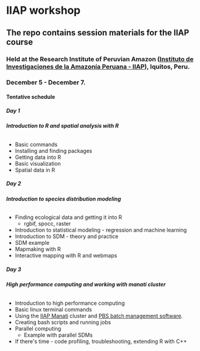 # IIAP workshop

## The repo contains session materials for the IIAP course 
### Held at the Research Institute of Peruvian Amazon ([Instituto de Investigaciones de la Amazonía Peruana - IIAP][iiap]), Iquitos, Peru.
### December 5 - December 7.

#### Tentative schedule
##### **Day 1**
###### **Introduction to R and spatial analysis with R**
   - Basic commands
   - Installing and finding packages
   - Getting data into R
   - Basic visualization
   - Spatial data in R
   
##### **Day 2**
###### **Introduction to species distribution modeling**
   - Finding ecological data and getting it into R
      - rgbif, spocc, raster
   - Introduction to statistical modeling - regression and machine learning
   - Introduction to SDM - theory and practice
   - SDM example
   - Mapmaking with R
   - Interactive mapping with R and webmaps
   
##### **Day 3**
###### **High performance computing and working with manati cluster**
   - Introduction to high performance computing
   - Basic linux terminal commands
   - Using the [IIAP Manati][manati] cluster and [PBS batch management software][pbs].
   - Creating bash scripts and running jobs
   - Parallel computing
      - Example with parallel SDMs
   - If there's time - code profiling, troubleshooting, extending R with C++
   
   [//]: # (References)
   
   [iiap]: <http://iiap.org.pe>
   [manati]: <http://iiap.org.pe/web/carcap.aspx>
   [pbs]: <http://www.arc.ox.ac.uk/content/pbs>